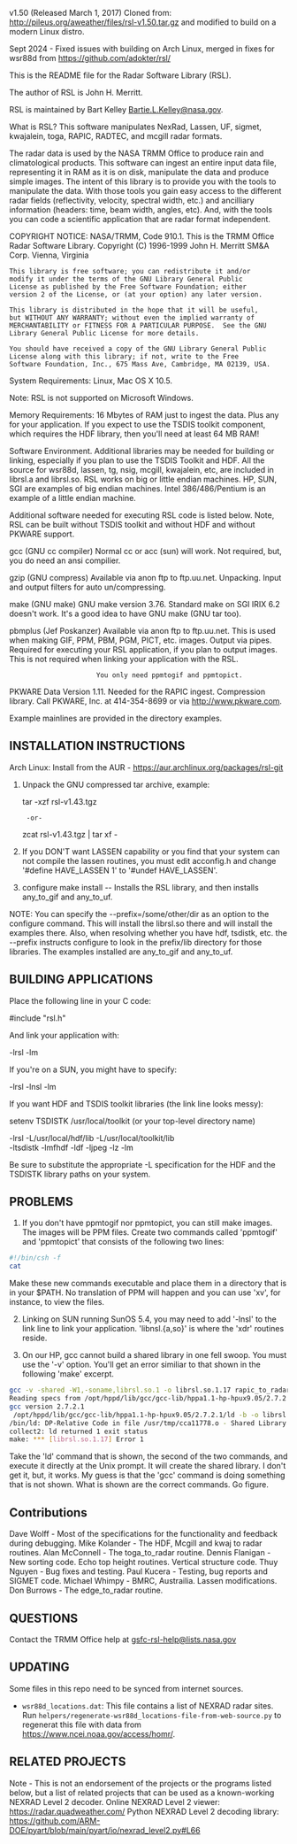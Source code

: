 v1.50 (Released March 1, 2017)
Cloned from: http://pileus.org/aweather/files/rsl-v1.50.tar.gz and modified to build on a modern Linux distro.

Sept 2024 - Fixed issues with building on Arch Linux, merged in fixes for wsr88d from https://github.com/adokter/rsl/

This is the README file for the Radar Software Library (RSL).

The author of RSL is John H. Merritt.

RSL is maintained by Bart Kelley <Bartie.L.Kelley@nasa.gov>.

What is RSL?
   This software manipulates NexRad, Lassen, UF, sigmet, kwajalein,
toga, RAPIC, RADTEC, and mcgill radar formats.

The radar data is used by the NASA TRMM Office to produce rain
and climatological products.  This software
can ingest an entire input data file, representing it in RAM as it
is on disk, manipulate the data and produce simple images.  The intent
of this library is to provide you with the tools to manipulate the 
data.  With those tools you gain easy access to the different radar
fields (reflectivity, velocity, spectral width, etc.) and ancilliary
information (headers: time, beam width, angles, etc).  And, with the
tools you can code a scientific application that are radar format
independent.

COPYRIGHT NOTICE:
    NASA/TRMM, Code 910.1.
    This is the TRMM Office Radar Software Library.
    Copyright (C) 1996-1999
            John H. Merritt
            SM&A Corp.
            Vienna, Virginia

    This library is free software; you can redistribute it and/or
    modify it under the terms of the GNU Library General Public
    License as published by the Free Software Foundation; either
    version 2 of the License, or (at your option) any later version.

    This library is distributed in the hope that it will be useful,
    but WITHOUT ANY WARRANTY; without even the implied warranty of
    MERCHANTABILITY or FITNESS FOR A PARTICULAR PURPOSE.  See the GNU
    Library General Public License for more details.

    You should have received a copy of the GNU Library General Public
    License along with this library; if not, write to the Free
    Software Foundation, Inc., 675 Mass Ave, Cambridge, MA 02139, USA.


System Requirements:
  Linux, Mac OS X 10.5.

Note: RSL is not supported on Microsoft Windows.

Memory Requirements:
  16 Mbytes of RAM just to ingest the data.  Plus any for your application.
  If you expect to use the TSDIS toolkit component, which requires the HDF
  library, then you'll need at least 64 MB RAM!

Software Environment.  Additional libraries may be needed for building
or linking, especially if you plan to use the TSDIS Toolkit and HDF.
All the source for wsr88d, lassen, tg, nsig, mcgill, kwajalein,
etc, are included in librsl.a and librsl.so.  RSL works on big or
little endian machines.  HP, SUN, SGI are examples of big endian machines.
Intel 386/486/Pentium is an example of a little endian machine.

Additional software needed for executing RSL code is listed below.
Note, RSL can be built without TSDIS toolkit and without HDF and
without PKWARE support.
	
  gcc (GNU cc compiler)   Normal cc or acc (sun) will work.  Not required,
                          but, you do need an ansi compilier.

  gzip (GNU compress)     Available via anon ftp to ftp.uu.net.  Unpacking.
                          Input and output filters for auto un/compressing.


  make (GNU make)         GNU make version 3.76. Standard make on SGI
                          IRIX 6.2 doesn't work.  It's a good idea
                          to have GNU make (GNU tar too).

  pbmplus (Jef Poskanzer) Available via anon ftp to ftp.uu.net.  This is 
                          used when making GIF, PPM, PBM, PGM, PICT, etc.
                          images.  Output via pipes.  Required for executing
                          your RSL application, if you plan to output images.
                          This is not required when 
                          linking your application with the RSL.

                          You only need ppmtogif and ppmtopict.

  PKWARE Data             Version 1.11.  Needed for the RAPIC ingest.
  Compression library.    Call PKWARE, Inc. at 414-354-8699 or via
                          http://www.pkware.com.
                          
Example mainlines are provided in the directory examples. 

INSTALLATION INSTRUCTIONS
--------------------------

Arch Linux: Install from the AUR - https://aur.archlinux.org/packages/rsl-git

1.  Unpack the GNU compressed tar archive, example:

     tar -xzf rsl-v1.43.tgz

         -or-

     zcat rsl-v1.43.tgz | tar xf -

2. If you DON'T want LASSEN capability or you find that your system
   can not compile the lassen routines, you must edit acconfig.h and
   change '#define HAVE_LASSEN 1' to '#undef HAVE_LASSEN'.

3. configure
   make install    -- Installs the RSL library, and then installs
                      any_to_gif and any_to_uf.

NOTE: You can specify the --prefix=/some/other/dir as an option to
      the configure command.  This will install the librsl.so there
      and will install the examples there.  Also, when resolving
      whether you have hdf, tsdistk, etc. the --prefix instructs
      configure to look in the prefix/lib directory for those libraries.
	  The examples installed are any_to_gif and any_to_uf.


BUILDING APPLICATIONS
---------------------
Place the following line in your C code:

#include "rsl.h"

And link your application with:

   -lrsl -lm

If you're on a SUN, you might have to specify:

   -lrsl -lnsl -lm

If you want HDF and TSDIS toolkit libraries (the link line looks messy):

   setenv TSDISTK /usr/local/toolkit  (or your top-level directory name)

   -lrsl -L/usr/local/hdf/lib  -L/usr/local/toolkit/lib \
   -ltsdistk -lmfhdf -ldf -ljpeg -lz -lm

   Be sure to substitute the appropriate -L specification for the HDF
   and the TSDISTK library paths on your system.

PROBLEMS
--------

1. If you don't have ppmtogif nor ppmtopict, you can still make images.  The
   images will be PPM files.  Create two commands called 'ppmtogif' and
   'ppmtopict' that consists of the following two lines:
```bash
#!/bin/csh -f
cat
```
   Make these new commands executable and
   place them in a directory that is in your $PATH.  No translation
   of PPM will happen and you can use 'xv', for instance, to view
   the files.

2. Linking on SUN running SunOS 5.4, you may need to add '-lnsl' to
   the link line to link your application.  'libnsl.{a,so}' is where
   the 'xdr' routines reside.

3. On our HP, gcc cannot build a shared library in one fell swoop.  You
   must use the '-v' option.  You'll get an error similiar to that shown
   in the following 'make' excerpt.


```bash
gcc -v -shared -W1,-soname,librsl.so.1 -o librsl.so.1.17 rapic_to_radar.o rapic.tab.o lex.rapic.o rapic_routines.o radar.o volume.o image_gen.o cappi.o fraction.o read_write.o farea.o range.o radar_to_uf.o uf_to_radar.o lassen_to_radar.o wsr88d_to_radar.o carpi.o cube.o sort_rays.o toga_to_radar.o gts.o histogram.o ray_indexes.o anyformat_to_radar.o get_win.o endian.o mcgill_to_radar.o mcgill.o interp.o toga.o lassen.o  wsr88d.o wsr88d_get_site.o gzip.o prune.o reverse.o fix_headers.o radar_to_hdf_1.o radar_to_hdf_2.o nsig_to_radar.o nsig.o nsig2_to_radar.o hdf_to_radar.o toolkit_memory_mgt.o africa_to_radar.o africa.o
Reading specs from /opt/hppd/lib/gcc/gcc-lib/hppa1.1-hp-hpux9.05/2.7.2.1/specs
gcc version 2.7.2.1
 /opt/hppd/lib/gcc/gcc-lib/hppa1.1-hp-hpux9.05/2.7.2.1/ld -b -o librsl.so.1.17 -L/opt/hppd/lib/gcc/gcc-lib/hppa1.1-hp-hpux9.05/2.7.2.1 -L/opt/hppd/lib/gcc rapic_to_radar.o rapic.tab.o lex.rapic.o rapic_routines.o radar.o volume.o image_gen.o cappi.o fraction.o read_write.o farea.o range.o radar_to_uf.o uf_to_radar.o lassen_to_radar.o wsr88d_to_radar.o carpi.o cube.o sort_rays.o toga_to_radar.o gts.o histogram.o ray_indexes.o anyformat_to_radar.o get_win.o endian.o mcgill_to_radar.o mcgill.o interp.o toga.o lassen.o wsr88d.o wsr88d_get_site.o gzip.o prune.o reverse.o fix_headers.o radar_to_hdf_1.o radar_to_hdf_2.o nsig_to_radar.o nsig.o nsig2_to_radar.o hdf_to_radar.o toolkit_memory_mgt.o africa_to_radar.o africa.o
/bin/ld: DP-Relative Code in file /usr/tmp/cca11778.o - Shared Library must be Position-Independent 
collect2: ld returned 1 exit status
make: *** [librsl.so.1.17] Error 1
```

   Take the 'ld' command that is shown, the second of the two commands,
   and execute it directly at the Unix prompt.  It will create the
   shared library. I don't get it, but, it works.  My guess is that
   the 'gcc' command is doing something that is not shown.  What is
   shown are the correct commands.  Go figure.


Contributions
-------------
Dave Wolff - Most of the specifications for the functionality and feedback
             during debugging.
Mike Kolander - The HDF, Mcgill and kwaj to radar routines.
Alan McConnell - The toga_to_radar routine.
Dennis Flanigan - New sorting code. Echo top height routines. Vertical
                  structure code.
Thuy Nguyen - Bug fixes and testing.
Paul Kucera - Testing, bug reports and SIGMET code.
Michael Whimpy - BMRC, Austrailia.  Lassen modifications.
Don Burrows - The edge_to_radar routine.

QUESTIONS
---------

Contact the TRMM Office help at gsfc-rsl-help@lists.nasa.gov

UPDATING
--------
Some files in this repo need to be synced from internet sources.
- `wsr88d_locations.dat`: This file contains a list of NEXRAD radar sites.
   Run `helpers/regenerate-wsr88d_locations-file-from-web-source.py` to regenerat this file with data from https://www.ncei.noaa.gov/access/homr/.

RELATED PROJECTS
----------------
Note - This is not an endorsement of the projects or the programs listed below, but a list of related projects that can be used as a known-working NEXRAD Level 2 decoder.
Online NEXRAD Level 2 viewer: https://radar.quadweather.com/
Python NEXRAD Level 2 decoding library: https://github.com/ARM-DOE/pyart/blob/main/pyart/io/nexrad_level2.py#L66
